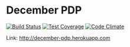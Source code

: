 # December PDP

[![Build Status](https://semaphoreci.com/api/v1/projects/a8ce658b-21f6-4500-bfd0-fe4aa2753319/632413/shields_badge.svg)](https://semaphoreci.com/kirill_kayumov/december_pdp)
[![Test Coverage](https://codeclimate.com/github/KirillKayumov/december_pdp/badges/coverage.svg)](https://codeclimate.com/github/KirillKayumov/december_pdp/coverage)
[![Code Climate](https://codeclimate.com/github/KirillKayumov/december_pdp/badges/gpa.svg)](https://codeclimate.com/github/KirillKayumov/december_pdp)

Link: http://december-pdp.herokuapp.com
